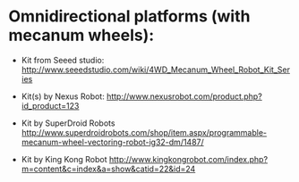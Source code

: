 # Omnidirectional platforms (with mecanum wheels):

* Kit from Seeed studio:
http://www.seeedstudio.com/wiki/4WD_Mecanum_Wheel_Robot_Kit_Series

* Kit(s) by Nexus Robot:
http://www.nexusrobot.com/product.php?id_product=123

* Kit by SuperDroid Robots
http://www.superdroidrobots.com/shop/item.aspx/programmable-mecanum-wheel-vectoring-robot-ig32-dm/1487/

* Kit by King Kong Robot
http://www.kingkongrobot.com/index.php?m=content&c=index&a=show&catid=22&id=24
